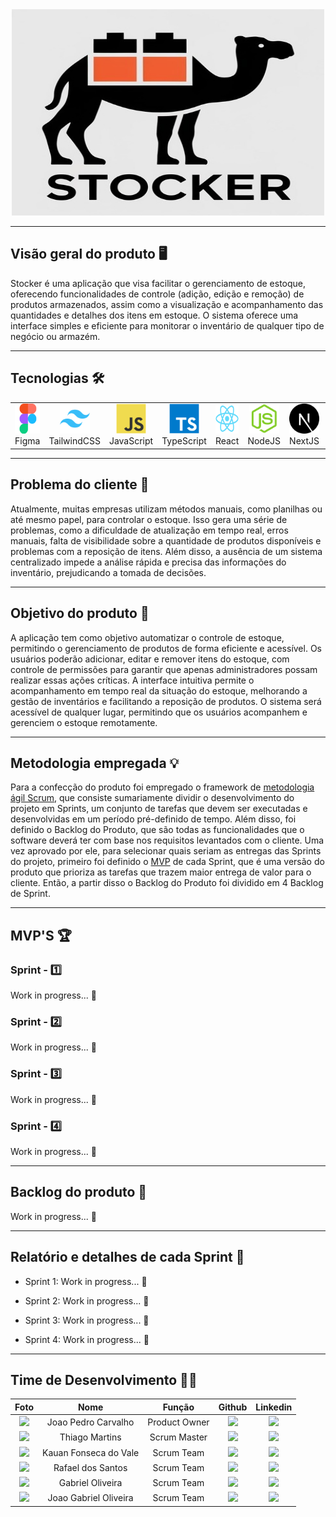 <div align="center">
  <img src="documentation/images/stockerlogo.jpeg" alt="Stocker" width="500" height="330" />
</div>

---

## Visão geral do produto 🖥️

Stocker é uma aplicação que visa facilitar o gerenciamento de estoque, oferecendo funcionalidades de controle (adição, edição e remoção) de produtos armazenados, assim como a visualização e acompanhamento das quantidades e detalhes dos itens em estoque. O sistema oferece uma interface simples e eficiente para monitorar o inventário de qualquer tipo de negócio ou armazém.

---

## Tecnologias 🛠️

<div align="center">
  <table>
  <tr>
    <td align="center" width="96">
      <a target="_blank" href="https://www.figma.com/">
        <img src="documentation/images/figma.svg" width="48" height="48" alt="Figma" />
      </a>
      <span>Figma</span>
    </td>
    <td align="center" width="96">
      <a target="_blank" href="https://tailwindcss.com/">
        <img src="documentation/images/Tailwind CSS.svg" width="48" height="48" alt="TailwindCSS" />
      </a>
      <span>TailwindCSS</span>
    </td>
    <td align="center" width="96">
      <a href="https://developer.mozilla.org/en-US/docs/Web/JavaScript">
        <img src="documentation/images/javascript.svg" width="48" height="48" alt="JavaScript" />
      </a>
      <span>JavaScript</span>
    </td>
    <td align="center" width="96">
      <a href="https://www.typescriptlang.org/docs/">
        <img src="documentation/images/TypeScript.svg" width="48" height="48" alt="TypeScript" />
      </a>
      <span>TypeScript</span>
    </td>
    <td align="center" width="96">
      <a href="https://react.dev">
        <img src="documentation/images/React.svg" width="48" height="48" alt="React" />
      </a>
      <span>React</span>
    </td>
    <td align="center" width="96">
      <a href="https://nodejs.org/docs/latest/api/">
        <img src="documentation/images/Node.js.svg" width="48" height="48" alt="NodeJS" />
      </a>
      <span>NodeJS</span>
    </td>
    <td align="center" width="96">
      <a href="https://nextjs.org/docs">
        <img src="documentation/images/Next.js.svg" width="48" height="48" alt="NextJS" />
      </a>
      <span>NextJS</span>
    </td>
    <td align="center" width="96">
      <a href="https://fastify.dev/docs/latest/">
        <img src="documentation/images/Fastify.svg" width="48" height="48" alt="Fastify" />
      </a>
      <span>Fastify</span>
    </td>
  </tr>
</table>
</div>

---

## Problema do cliente 👔

Atualmente, muitas empresas utilizam métodos manuais, como planilhas ou até mesmo papel, para controlar o estoque. Isso gera uma série de problemas, como a dificuldade de atualização em tempo real, erros manuais, falta de visibilidade sobre a quantidade de produtos disponíveis e problemas com a reposição de itens. Além disso, a ausência de um sistema centralizado impede a análise rápida e precisa das informações do inventário, prejudicando a tomada de decisões.

---

## Objetivo do produto 🎯

A aplicação tem como objetivo automatizar o controle de estoque, permitindo o gerenciamento de produtos de forma eficiente e acessível. Os usuários poderão adicionar, editar e remover itens do estoque, com controle de permissões para garantir que apenas administradores possam realizar essas ações críticas. A interface intuitiva permite o acompanhamento em tempo real da situação do estoque, melhorando a gestão de inventários e facilitando a reposição de produtos. O sistema será acessível de qualquer lugar, permitindo que os usuários acompanhem e gerenciem o estoque remotamente. 

---

## Metodologia empregada 💡

Para a confecção do produto foi empregado o framework de [metodologia ágil Scrum](https://aws.amazon.com/pt/what-is/scrum/#:~:text=O%20Scrum%20%C3%A9%20um%20framework,uma%20entrega%20eficiente%20de%20projetos.), que consiste sumariamente dividir o desenvolvimento do projeto em Sprints, um conjunto de tarefas que devem ser executadas e desenvolvidas em um período pré-definido de tempo. Além disso, foi definido o Backlog do Produto, que são todas as funcionalidades que o software deverá ter com base nos requisitos levantados com o cliente. Uma vez aprovado por ele, para selecionar quais seriam as entregas das Sprints do projeto, primeiro foi definido o [MVP](https://rockcontent.com/br/blog/o-que-e-mvp/) de cada Sprint, que é uma versão do produto que prioriza as tarefas que trazem maior entrega de valor para o cliente. Então, a partir disso o Backlog do Produto foi dividido em 4 Backlog de Sprint.

---

## MVP'S 🏆

### Sprint - 1️⃣

Work in progress... 🚧

### Sprint - 2️⃣

Work in progress... 🚧

### Sprint - 3️⃣

Work in progress... 🚧

### Sprint - 4️⃣

Work in progress... 🚧

---

## Backlog do produto 📖

Work in progress... 🚧

---

## Relatório e detalhes de cada Sprint 📅

- Sprint 1: Work in progress... 🚧

- Sprint 2: Work in progress... 🚧

- Sprint 3: Work in progress... 🚧

- Sprint 4: Work in progress... 🚧

---

## Time de Desenvolvimento 👷🏻

| Foto | Nome | Função | Github | Linkedin |
| :---------: | :---------: | :---------------------: | :-----------------: | :-------: |
| <img src="https://github.com/JohnPetros.png?size=50" width=50px> | Joao Pedro Carvalho | Product Owner | <a href="https://github.com/JohnPetros"><img src="https://img.shields.io/badge/GitHub-100000?style=for-the-badge&logo=github&logoColor=white"></a> | <a href="https://www.linkedin.com/in/jo%C3%A3o-pedro-carvalho-dos-santos-42a0ab222/"><img src="https://img.shields.io/badge/LinkedIn-0077B5?style=for-the-badge&logo=linkedin&logoColor=white"></a> |
| <img src="https://github.com/0thigs.png?size=50" width=50px> | Thiago Martins | Scrum Master | <a href="https://github.com/0thigs"><img src="https://img.shields.io/badge/GitHub-100000?style=for-the-badge&logo=github&logoColor=white"></a> | <a href="https://www.linkedin.com/in/desenvolvedor-frontend/"><img src="https://img.shields.io/badge/LinkedIn-0077B5?style=for-the-badge&logo=linkedin&logoColor=white"></a> |
| <img src="https://github.com/kaufon.png?size=50" width=50px> | Kauan Fonseca do Vale | Scrum Team | <a href="https://github.com/kaufon"><img src="https://img.shields.io/badge/GitHub-100000?style=for-the-badge&logo=github&logoColor=white"></a> | <a href="https://www.linkedin.com/in/kauan-fonseca-b62188300/"><img src="https://img.shields.io/badge/LinkedIn-0077B5?style=for-the-badge&logo=linkedin&logoColor=white"></a> |
| <img src="https://github.com/FaelSantoss.png?size=50" width=50px> | Rafael dos Santos | Scrum Team | <a href="https://github.com/FaelSantoss"><img src="https://img.shields.io/badge/GitHub-100000?style=for-the-badge&logo=github&logoColor=white"></a> | <a href="https://www.linkedin.com/in/rafael-santos-6243b1255/"><img src="https://img.shields.io/badge/LinkedIn-0077B5?style=for-the-badge&logo=linkedin&logoColor=white"></a> |
| <img src="https://github.com/Tico1606.png?size=50" width=50px> | Gabriel Oliveira | Scrum Team | <a href="https://github.com/Tico1606"><img src="https://img.shields.io/badge/GitHub-100000?style=for-the-badge&logo=github&logoColor=white"></a> | <a href="https://www.linkedin.com/in/gabriel-oliveira-884ba5282/"><img src="https://img.shields.io/badge/LinkedIn-0077B5?style=for-the-badge&logo=linkedin&logoColor=white"></a> |
| <img src="https://github.com/JoaoGabrielGarcia.png?size=50" width=50px> | Joao Gabriel Oliveira |  Scrum Team  | <a href="https://github.com/JoaoGabrielGarcia"><img src="https://img.shields.io/badge/GitHub-100000?style=for-the-badge&logo=github&logoColor=white"></a> | <a href="https://www.linkedin.com/in/jo%C3%A3o-gabriel-oliveira-garcia-b2563a22a/"><img src="https://img.shields.io/badge/LinkedIn-0077B5?style=for-the-badge&logo=linkedin&logoColor=white"></a> |
